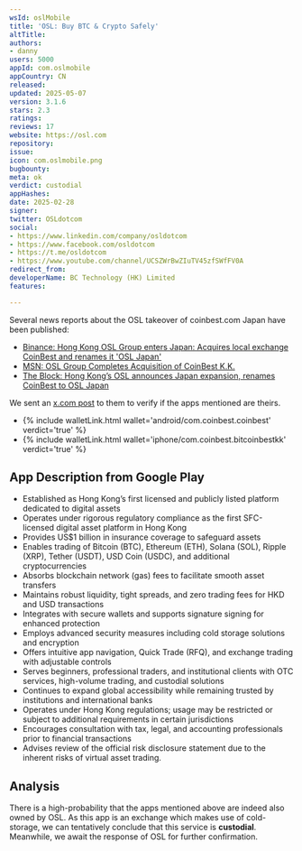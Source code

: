 ```yaml
---
wsId: oslMobile
title: 'OSL: Buy BTC & Crypto Safely'
altTitle: 
authors:
- danny
users: 5000
appId: com.oslmobile
appCountry: CN
released: 
updated: 2025-05-07
version: 3.1.6
stars: 2.3
ratings: 
reviews: 17
website: https://osl.com
repository: 
issue: 
icon: com.oslmobile.png
bugbounty: 
meta: ok
verdict: custodial
appHashes: 
date: 2025-02-28
signer: 
twitter: OSLdotcom
social:
- https://www.linkedin.com/company/osldotcom
- https://www.facebook.com/osldotcom
- https://t.me/osldotcom
- https://www.youtube.com/channel/UCSZWrBwZIuTV45zfSWfFV0A
redirect_from: 
developerName: BC Technology (HK) Limited
features: 

---
```


Several news reports about the OSL takeover of coinbest.com Japan have been published:

- [Binance: Hong Kong OSL Group enters Japan: Acquires local exchange CoinBest and renames it 'OSL Japan'](https://www.binance.com/en/square/post/19938909847225)
- [MSN: OSL Group Completes Acquisition of CoinBest K.K.](https://www.msn.com/en-us/money/markets/osl-group-completes-acquisition-of-coinbest-kk/ar-AA1xuDzn)
- [The Block: Hong Kong’s OSL announces Japan expansion, renames CoinBest to OSL Japan](https://www.theblock.co/post/339118/hong-kongs-osl-announces-japan-expansion-renames-coinbest-to-osl-japan)

We sent an [x.com post](https://x.com/dannybuntu/status/1895302333921382761) to them to verify if the apps mentioned are theirs.

- {% include walletLink.html wallet='android/com.coinbest.coinbest' verdict='true' %}
- {% include walletLink.html wallet='iphone/com.coinbest.bitcoinbestkk' verdict='true' %}

## App Description from Google Play

- Established as Hong Kong’s first licensed and publicly listed platform dedicated to digital assets  
- Operates under rigorous regulatory compliance as the first SFC-licensed digital asset platform in Hong Kong  
- Provides US$1 billion in insurance coverage to safeguard assets  
- Enables trading of Bitcoin (BTC), Ethereum (ETH), Solana (SOL), Ripple (XRP), Tether (USDT), USD Coin (USDC), and additional cryptocurrencies  
- Absorbs blockchain network (gas) fees to facilitate smooth asset transfers  
- Maintains robust liquidity, tight spreads, and zero trading fees for HKD and USD transactions  
- Integrates with secure wallets and supports signature signing for enhanced protection  
- Employs advanced security measures including cold storage solutions and encryption  
- Offers intuitive app navigation, Quick Trade (RFQ), and exchange trading with adjustable controls  
- Serves beginners, professional traders, and institutional clients with OTC services, high-volume trading, and custodial solutions  
- Continues to expand global accessibility while remaining trusted by institutions and international banks  
- Operates under Hong Kong regulations; usage may be restricted or subject to additional requirements in certain jurisdictions  
- Encourages consultation with tax, legal, and accounting professionals prior to financial transactions  
- Advises review of the official risk disclosure statement due to the inherent risks of virtual asset trading.

## Analysis 

There is a high-probability that the apps mentioned above are indeed also owned by OSL. As this app is an exchange which makes use of cold-storage, we can tentatively conclude that this service is **custodial**. Meanwhile, we await the response of OSL for further confirmation.
